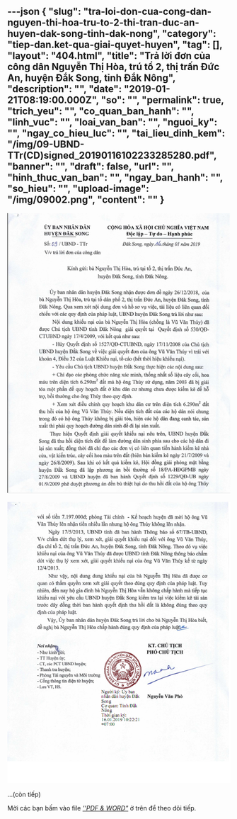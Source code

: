 ---json
{
    "slug": "tra-loi-don-cua-cong-dan-nguyen-thi-hoa-tru-to-2-thi-tran-duc-an-huyen-dak-song-tinh-dak-nong",
    "category": "tiep-dan.ket-qua-giai-quyet-huyen",
    "tag": [],
    "layout": "404.html",
    "title": "Trả lời đơn của công dân Nguyễn Thị Hòa, trú tổ 2, thị trấn Đức An, huyện Đắk Song, tỉnh Đắk Nông",
    "description": "",
    "date": "2019-01-21T08:19:00.000Z",
    "so": "",
    "permalink": true,
    "trich_yeu": "",
    "co_quan_ban_hanh": "",
    "linh_vuc": "",
    "loai_van_ban": "",
    "nguoi_ky": "",
    "ngay_co_hieu_luc": "",
    "tai_lieu_dinh_kem": "/img/09-UBND-TTr(CD)signed_20190116102233285280.pdf",
    "banner": "",
    "draft": false,
    "url": "",
    "hinh_thuc_van_ban": "",
    "ngay_ban_hanh": "",
    "so_hieu": "",
    "upload-image": "/img/09002.png",
    "__content__": ""
}
---
<p><img alt="" src="/img/09001.png" /></p>

<p><img alt="" src="/img/09002.png" /></p>

<p>&hellip;(c&ograve;n tiếp)</p>

<p>Mời c&aacute;c bạn&nbsp;bấm v&agrave;o file&nbsp;<u><em>&#39;&#39;PDF &amp; WORD&quot;</em></u>&nbsp;ở tr&ecirc;n để theo d&otilde;i tiếp.</p>
